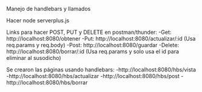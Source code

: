 Manejo de handlebars y llamados

Hacer node serverplus.js

Links para hacer POST, PUT y DELETE en postman/thunder:
-Get: http://localhost:8080/obtener
-Put: http://localhost:8080/actualizar/:id (Usa req.params y req.body)
-Post: http://localhost:8080/guardar
-Delete: http://localhost:8080/borrar/:id (Usa req.params y solo usa el id para eliminar al susodicho)

Se crearon las páginas usando handlebars:
-http://localhost:8080/hbs/vista
-http://localhost:8080/hbs/actualizar
-http://localhost:8080/hbs/post
-http://localhost:8080/hbs/borrar